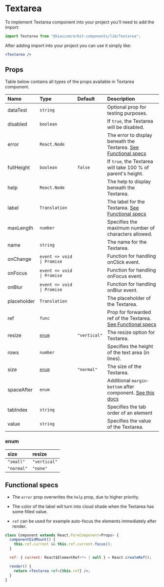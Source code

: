 # Textarea

To implement Textarea component into your project you'll need to add the import:

```jsx
import Textarea from "@kiwicom/orbit-components/lib/Textarea";
```

After adding import into your project you can use it simply like:

```jsx
<Textarea />
```

## Props

Table below contains all types of the props available in Textarea component.

| Name        | Type                       | Default      | Description                                                                                                                                     |
| :---------- | :------------------------- | :----------- | :---------------------------------------------------------------------------------------------------------------------------------------------- |
| dataTest    | `string`                   |              | Optional prop for testing purposes.                                                                                                             |
| disabled    | `boolean`                  |              | If `true`, the Textarea will be disabled.                                                                                                       |
| error       | `React.Node`               |              | The error to display beneath the Textarea. [See Functional specs](#functional-specs)                                                            |
| fullHeight  | `boolean`                  | `false`      | If `true`, the Textarea will take 100 % of parent's height.                                                                                     |
| help        | `React.Node`               |              | The help to display beneath the Textarea.                                                                                                       |
| label       | `Translation`              |              | The label for the Textarea. [See Functional specs](#functional-specs)                                                                           |
| maxLength   | `number`                   |              | Specifies the maximum number of characters allowed.                                                                                             |
| name        | `string`                   |              | The name for the Textarea.                                                                                                                      |
| onChange    | `event => void \| Promise` |              | Function for handling onClick event.                                                                                                            |
| onFocus     | `event => void \| Promise` |              | Function for handling onFocus event.                                                                                                            |
| onBlur      | `event => void \| Promise` |              | Function for handling onBlur event.                                                                                                             |
| placeholder | `Translation`              |              | The placeholder of the Textarea.                                                                                                                |
| ref         | `func`                     |              | Prop for forwarded ref of the Textarea. [See Functional specs](#functional-specs)                                                               |
| resize      | [`enum`](#enum)            | `"vertical"` | The resize option for Textarea.                                                                                                                 |
| rows        | `number`                   |              | Specifies the height of the text area (in lines).                                                                                               |
| size        | [`enum`](#enum)            | `"normal"`   | The size of the Textarea.                                                                                                                       |
| spaceAfter  | `enum`                     |              | Additional `margin-bottom` after component. [See this docs](https://github.com/kiwicom/orbit-components/tree/master/src/common/getSpacingToken) |
| tabIndex    | `string`                   |              | Specifies the tab order of an element                                                                                                           |
| value       | `string`                   |              | Specifies the value of the Textarea.                                                                                                            |

### enum

| size       | resize       |
| :--------- | :----------- |
| `"small"`  | `"vertical"` |
| `"normal"` | `"none"`     |

## Functional specs

- The `error` prop overwrites the `help` prop, due to higher priority.

- The color of the label will turn into cloud shade when the Textarea has some filled value.

- `ref` can be used for example auto-focus the elements immediately after render.

```jsx
class Component extends React.PureComponent<Props> {
  componentDidMount() {
    this.ref.current && this.ref.current.focus();
  }

  ref: { current: React$ElementRef<*> | null } = React.createRef();

  render() {
    return <Textarea ref={this.ref} />;
  }
}
```
